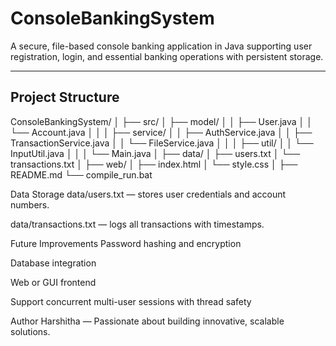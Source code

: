 # ConsoleBankingSystem

A secure, file-based console banking application in Java supporting user registration, login, and essential banking operations with persistent storage.

---

## Project Structure

ConsoleBankingSystem/
│
├── src/
│ ├── model/
│ │ ├── User.java
│ │ └── Account.java
│ │
│ ├── service/
│ │ ├── AuthService.java
│ │ ├── TransactionService.java
│ │ └── FileService.java
│ │
│ ├── util/
│ │ └── InputUtil.java
│ │
│ └── Main.java
│
├── data/
│ ├── users.txt
│ └── transactions.txt
│
├── web/
│ ├── index.html
│ └── style.css
│
├── README.md
└── compile_run.bat

Data Storage
data/users.txt — stores user credentials and account numbers.

data/transactions.txt — logs all transactions with timestamps.

Future Improvements
Password hashing and encryption

Database integration

Web or GUI frontend

Support concurrent multi-user sessions with thread safety

Author
Harshitha — Passionate about building innovative, scalable solutions.
